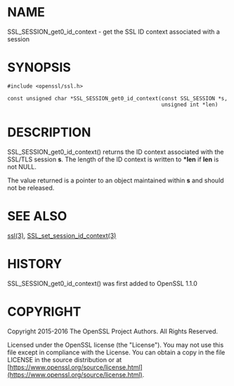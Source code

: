 # NAME

SSL\_SESSION\_get0\_id\_context - get the SSL ID context associated with a session

# SYNOPSIS

    #include <openssl/ssl.h>

    const unsigned char *SSL_SESSION_get0_id_context(const SSL_SESSION *s,
                                                     unsigned int *len)

# DESCRIPTION

SSL\_SESSION\_get0\_id\_context() returns the ID context associated with
the SSL/TLS session **s**. The length of the ID context is written to
**\*len** if **len** is not NULL.

The value returned is a pointer to an object maintained within **s** and
should not be released.

# SEE ALSO

[ssl(3)](http://man.he.net/man3/ssl),
[SSL\_set\_session\_id\_context(3)](http://man.he.net/man3/SSL_set_session_id_context)

# HISTORY

SSL\_SESSION\_get0\_id\_context() was first added to OpenSSL 1.1.0

# COPYRIGHT

Copyright 2015-2016 The OpenSSL Project Authors. All Rights Reserved.

Licensed under the OpenSSL license (the "License").  You may not use
this file except in compliance with the License.  You can obtain a copy
in the file LICENSE in the source distribution or at
[https://www.openssl.org/source/license.html](https://www.openssl.org/source/license.html).
